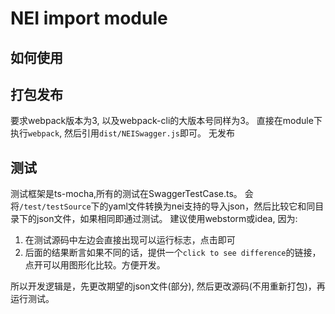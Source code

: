 # NEI import module

## 如何使用

## 打包发布
要求webpack版本为3, 以及webpack-cli的大版本号同样为3。
直接在module下执行`webpack`, 然后引用`dist/NEISwagger.js`即可。 无发布

## 测试

测试框架是ts-mocha,所有的测试在SwaggerTestCase.ts。 会将`/test/testSource`下的yaml文件转换为nei支持的导入json，然后比较它和同目录下的json文件，如果相同即通过测试。 建议使用webstorm或idea, 因为:

1. 在测试源码中左边会直接出现可以运行标志，点击即可
2. 后面的结果断言如果不同的话，提供一个`click to see difference`的链接，点开可以用图形化比较。方便开发。

所以开发逻辑是，先更改期望的json文件(部分), 然后更改源码(不用重新打包)，再运行测试。
